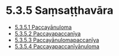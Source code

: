 # 5.3.5 Saṃsaṭṭhavāra

* [5.3.5.1 Paccayānuloma](5.3.5/5.3.5.1.md)
* [5.3.5.2 Paccayapaccanīya](5.3.5/5.3.5.2.md)
* [5.3.5.3 Paccayānulomapaccanīya](5.3.5/5.3.5.3.md)
* [5.3.5.4 Paccayapaccanīyānuloma](5.3.5/5.3.5.4.md)
